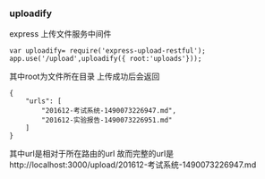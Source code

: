 ### uploadify

express 上传文件服务中间件

```
var uploadify= require('express-upload-restful');
app.use('/upload',uploadify({ root:'uploads'}));
```

其中root为文件所在目录
上传成功后会返回

```
{
	"urls": [
		"201612-考试系统-1490073226947.md",
		"201612-实验报告-1490073226951.md"
	]
}
```

其中url是相对于所在路由的url
故而完整的url是
http://localhost:3000/upload/201612-考试系统-1490073226947.md
